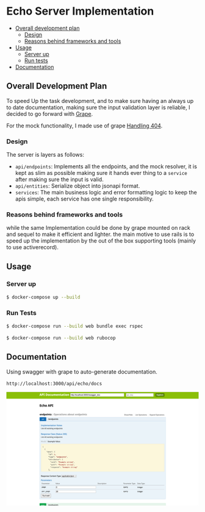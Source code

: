 # Echo Server Implementation

- [Overall development plan](#overall-development-paln)
  - [Design](#design)
  - [Reasons behind frameworks and tools](#reasons-behind-frameworks-and-tools)
- [Usage](#usage)
  - [Server up](#server-up)
  - [Run tests](#run-tests)
- [Documentation](#documentation)

## Overall Development Plan
To speed Up the task development, and to make sure having an always up to date documentation, making sure the input validation layer is reliable, I decided to go forward with
[Grape](https://github.com/ruby-grape/grape).

For the mock functionality, I made use of grape [Handling 404](https://github.com/ruby-grape/grape#handling-404).

### Design

The server is layers as follows:

- `api/endpoints`: Implements all the endpoints, and the mock resolver, it is kept as slim as possible making sure it hands ever thing to a `service` after making sure the input is valid.
- `api/entities`: Serialize object into jsonapi format.
- `services`: The main business logic and error formatting logic to keep the apis simple, each service has one single responsibility.

### Reasons behind frameworks and tools
while the same Implementation could be done by grape mounted on rack and sequel to make it efficient and lighter.
the main motive to use rails is to speed up the implementation by the out of the box supporting tools (mainly to use activerecord).

## Usage

### Server up

```bash
$ docker-compose up --build  
```

### Run Tests

```bash
$ docker-compose run --build web bundle exec rspec
```

```bash
$ docker-compose run --build web rubocop
```

## Documentation

Using swagger with grape to auto-generate documentation.

```
http://localhost:3000/api/echo/docs
```

![img.png](img.png)